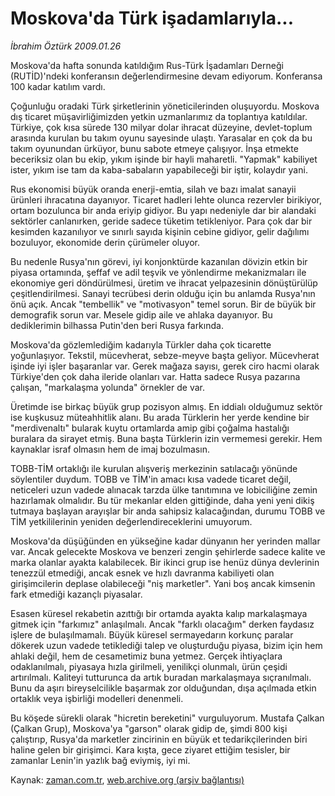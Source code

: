 # Moskova'da Türk işadamlarıyla...

*İbrahim Öztürk 2009.01.26*

<tr><td class="metin" colspan="2" style="padding-top: 20px; padding-left: 5px; padding-right: 10px;">Moskova'da hafta sonunda katıldığım Rus-Türk İşadamları Derneği (RUTİD)'ndeki konferansın değerlendirmesine devam ediyorum. Konferansa 100 kadar katılım vardı.</td></tr><tr><td class="metin" colspan="2" style="padding-top: 20px; padding-left: 5px; padding-right: 10px;"><p> Çoğunluğu oradaki Türk şirketlerinin yöneticilerinden oluşuyordu. Moskova dış ticaret müşavirliğimizden yetkin uzmanlarımız da toplantıya katıldılar. Türkiye, çok kısa sürede 130 milyar dolar ihracat düzeyine, devlet-toplum arasında kurulan bu takım oyunu sayesinde ulaştı. Yarasalar en çok da bu takım oyunundan ürküyor, bunu sabote etmeye çalışıyor. İnşa etmekte beceriksiz olan bu ekip, yıkım işinde bir hayli maharetli. "Yapmak" kabiliyet ister, yıkım ise tam da kaba-sabaların yapabileceği bir iştir, kolaydır yani. 
<p>Rus ekonomisi büyük oranda enerji-emtia, silah ve bazı imalat sanayii ürünleri ihracatına dayanıyor. Ticaret hadleri lehte olunca rezervler birikiyor, ortam bozulunca bir anda eriyip gidiyor. Bu yapı nedeniyle dar bir alandaki sektörler canlanırken, geride sadece tüketim tetikleniyor. Para çok dar bir kesimden kazanılıyor ve sınırlı sayıda kişinin cebine gidiyor, gelir dağılımı bozuluyor, ekonomide derin çürümeler oluyor. 
<p>Bu nedenle Rusya'nın görevi, iyi konjonktürde kazanılan dövizin etkin bir piyasa ortamında, şeffaf ve adil teşvik ve yönlendirme mekanizmaları ile ekonomiye geri döndürülmesi, üretim ve ihracat yelpazesinin dönüştürülüp çeşitlendirilmesi. Sanayi tecrübesi derin olduğu için bu anlamda Rusya'nın önü açık. Ancak "tembellik" ve "motivasyon" temel sorun. Bir de büyük bir demografik sorun var. Mesele gidip aile ve ahlaka dayanıyor. Bu dediklerimin bilhassa Putin'den beri Rusya farkında. 
<p>Moskova'da gözlemlediğim kadarıyla Türkler daha çok ticarette yoğunlaşıyor. Tekstil, mücevherat, sebze-meyve başta geliyor. Mücevherat işinde iyi işler başaranlar var. Gerek mağaza sayısı, gerek ciro hacmi olarak Türkiye'den çok daha ileride olanları var. Hatta sadece Rusya pazarına çalışan, "markalaşma yolunda" örnekler de var. 
<p>Üretimde ise birkaç büyük grup pozisyon almış. En iddialı olduğumuz sektör ise kuşkusuz müteahhitlik alanı. Bu arada Türklerin her yerde kendine bir "merdivenaltı" bularak kuytu ortamlarda amip gibi çoğalma hastalığı buralara da sirayet etmiş. Buna başta Türklerin izin vermemesi gerekir. Hem kaynaklar israf olmasın hem de imaj bozulmasın. 
<p>TOBB-TİM ortaklığı ile kurulan alışveriş merkezinin satılacağı yönünde söylentiler duydum. TOBB ve TİM'in amacı kısa vadede ticaret değil, neticeleri uzun vadede alınacak tarzda ülke tanıtımına ve lobiciliğine zemin hazırlamak olmalıdır. Bu tür mekanlar elden gittiğinde, daha yeni yeni dikiş tutmaya başlayan arayışlar bir anda sahipsiz kalacağından, durumu TOBB ve TİM yetkililerinin yeniden değerlendireceklerini umuyorum.
<p>Moskova'da düşüğünden en yükseğine kadar dünyanın her yerinden mallar var. Ancak gelecekte Moskova ve benzeri zengin şehirlerde sadece kalite ve marka olanlar ayakta kalabilecek. Bir ikinci grup ise henüz dünya devlerinin tenezzül etmediği, ancak esnek ve hızlı davranma kabiliyeti olan girişimcilerin deplase olabileceği "niş marketler". Yani boş ancak kimsenin fark etmediği kazançlı piyasalar. 
<p>Esasen küresel rekabetin azıttığı bir ortamda ayakta kalıp markalaşmaya gitmek için "farkımız" anlaşılmalı. Ancak "farklı olacağım" derken faydasız işlere de bulaşılmamalı. Büyük küresel sermayedarın korkunç paralar dökerek uzun vadede tetiklediği talep ve oluşturduğu piyasa, bizim için hem ahlaki değil, hem de cesametimiz buna yetmez. Gerçek ihtiyaçlara odaklanılmalı, piyasaya hızla girilmeli, yenilikçi olunmalı, ürün çeşidi artırılmalı. Kaliteyi tutturunca da artık buradan markalaşmaya sıçranılmalı. Bunu da aşırı bireyselcilikle başarmak zor olduğundan, dışa açılmada etkin ortaklık veya işbirliği modelleri denenmeli. 
<p>Bu köşede sürekli olarak "hicretin bereketini" vurguluyorum. Mustafa Çalkan (Çalkan Grup), Moskova'ya "garson" olarak gidip de, şimdi 800 kişi çalıştırıp, Rusya'da marketler zincirinin en büyük et tedarikçilerinden biri haline gelen bir girişimci. Kara kışta, gece ziyaret ettiğim tesisler, bir zamanlar Lenin'in yazlık bağ eviymiş, iyi mi.<br/></p></p></p></p></p></p></p></p></p></td></tr>

Kaynak: [zaman.com.tr](http://zaman.com.tr/yazar.do?yazino=808184), [web.archive.org (arşiv bağlantısı)](http://web.archive.org/web/20090204185513/http://zaman.com.tr:80/yazar.do?yazino=808184)

